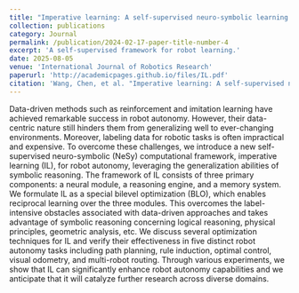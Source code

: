 ```yaml
---
title: "Imperative learning: A self-supervised neuro-symbolic learning framework for robot autonomy"
collection: publications
category: Journal
permalink: /publication/2024-02-17-paper-title-number-4
excerpt: 'A self-supervised framework for robot learning.'
date: 2025-08-05
venue: 'International Journal of Robotics Research'
paperurl: 'http://academicpages.github.io/files/IL.pdf'
citation: 'Wang, Chen, et al. "Imperative learning: A self-supervised neuro-symbolic learning framework for robot autonomy." The International Journal of Robotics Research (2024): 02783649251353181.'
---
```


Data-driven methods such as reinforcement and imitation learning have achieved remarkable success in robot autonomy. However, their data-centric nature still hinders them from generalizing well to ever-changing environments. Moreover, labeling data for robotic tasks is often impractical and expensive. To overcome these challenges, we introduce a new self-supervised neuro-symbolic (NeSy) computational framework, imperative learning (IL), for robot autonomy, leveraging the generalization abilities of symbolic reasoning. The framework of IL consists of three primary components: a neural module, a reasoning engine, and a memory system. We formulate IL as a special bilevel optimization (BLO), which enables reciprocal learning over the three modules. This overcomes the label-intensive obstacles associated with data-driven approaches and takes advantage of symbolic reasoning concerning logical reasoning, physical principles, geometric analysis, etc. We discuss several optimization techniques for IL and verify their effectiveness in five distinct robot autonomy tasks including path planning, rule induction, optimal control, visual odometry, and multi-robot routing. Through various experiments, we show that IL can significantly enhance robot autonomy capabilities and we anticipate that it will catalyze further research across diverse domains.
